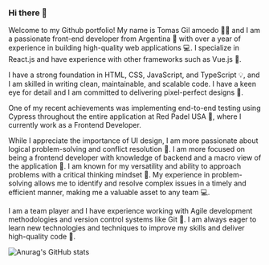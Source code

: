 ### Hi there 👋

Welcome to my Github portfolio! My name is Tomas Gil amoedo 👨‍💻 and I am a passionate front-end developer from Argentina 🚀 with over a year of experience in building high-quality web applications 💻. I specialize in React.js and have experience with other frameworks such as Vue.js 🎨.

I have a strong foundation in HTML, CSS, JavaScript, and TypeScript 💡, and I am skilled in writing clean, maintainable, and scalable code. I have a keen eye for detail and I am committed to delivering pixel-perfect designs 🧐.

One of my recent achievements was implementing end-to-end testing using Cypress throughout the entire application at Red Padel USA 🔎, where I currently work as a Frontend Developer.

While I appreciate the importance of UI design, I am more passionate about logical problem-solving and conflict resolution 🤔. I am more focused on being a frontend developer with knowledge of backend and a macro view of the application 🤝. I am known for my versatility and ability to approach problems with a critical thinking mindset 🚀. My experience in problem-solving allows me to identify and resolve complex issues in a timely and efficient manner, making me a valuable asset to any team 💻.

I am a team player and I have experience working with Agile development methodologies and version control systems like Git 🔎. I am always eager to learn new technologies and techniques to improve my skills and deliver high-quality code 🔎.

![Anurag's GitHub stats](https://github-readme-stats.vercel.app/api?username=Tommydemian&show_icons=true)

